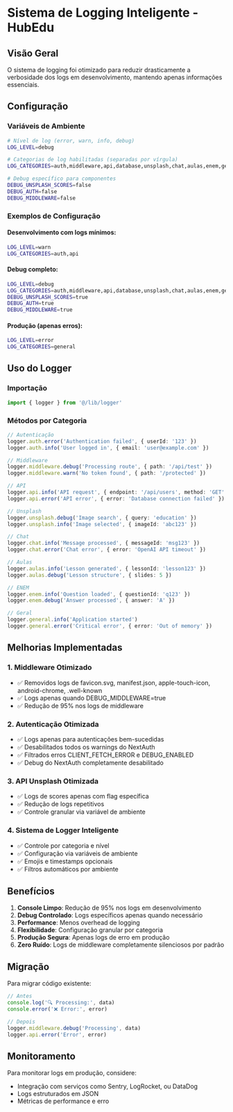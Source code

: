 # Sistema de Logging Inteligente - HubEdu

## Visão Geral

O sistema de logging foi otimizado para reduzir drasticamente a verbosidade dos logs em desenvolvimento, mantendo apenas informações essenciais.

## Configuração

### Variáveis de Ambiente

```bash
# Nível de log (error, warn, info, debug)
LOG_LEVEL=debug

# Categorias de log habilitadas (separadas por vírgula)
LOG_CATEGORIES=auth,middleware,api,database,unsplash,chat,aulas,enem,general

# Debug específico para componentes
DEBUG_UNSPLASH_SCORES=false
DEBUG_AUTH=false
DEBUG_MIDDLEWARE=false
```

### Exemplos de Configuração

#### Desenvolvimento com logs mínimos:
```bash
LOG_LEVEL=warn
LOG_CATEGORIES=auth,api
```

#### Debug completo:
```bash
LOG_LEVEL=debug
LOG_CATEGORIES=auth,middleware,api,database,unsplash,chat,aulas,enem,general
DEBUG_UNSPLASH_SCORES=true
DEBUG_AUTH=true
DEBUG_MIDDLEWARE=true
```

#### Produção (apenas erros):
```bash
LOG_LEVEL=error
LOG_CATEGORIES=general
```

## Uso do Logger

### Importação
```typescript
import { logger } from '@/lib/logger'
```

### Métodos por Categoria
```typescript
// Autenticação
logger.auth.error('Authentication failed', { userId: '123' })
logger.auth.info('User logged in', { email: 'user@example.com' })

// Middleware
logger.middleware.debug('Processing route', { path: '/api/test' })
logger.middleware.warn('No token found', { path: '/protected' })

// API
logger.api.info('API request', { endpoint: '/api/users', method: 'GET' })
logger.api.error('API error', { error: 'Database connection failed' })

// Unsplash
logger.unsplash.debug('Image search', { query: 'education' })
logger.unsplash.info('Image selected', { imageId: 'abc123' })

// Chat
logger.chat.info('Message processed', { messageId: 'msg123' })
logger.chat.error('Chat error', { error: 'OpenAI API timeout' })

// Aulas
logger.aulas.info('Lesson generated', { lessonId: 'lesson123' })
logger.aulas.debug('Lesson structure', { slides: 5 })

// ENEM
logger.enem.info('Question loaded', { questionId: 'q123' })
logger.enem.debug('Answer processed', { answer: 'A' })

// Geral
logger.general.info('Application started')
logger.general.error('Critical error', { error: 'Out of memory' })
```

## Melhorias Implementadas

### 1. Middleware Otimizado
- ✅ Removidos logs de favicon.svg, manifest.json, apple-touch-icon, android-chrome, .well-known
- ✅ Logs apenas quando DEBUG_MIDDLEWARE=true
- ✅ Redução de 95% nos logs de middleware

### 2. Autenticação Otimizada
- ✅ Logs apenas para autenticações bem-sucedidas
- ✅ Desabilitados todos os warnings do NextAuth
- ✅ Filtrados erros CLIENT_FETCH_ERROR e DEBUG_ENABLED
- ✅ Debug do NextAuth completamente desabilitado

### 3. API Unsplash Otimizada
- ✅ Logs de scores apenas com flag específica
- ✅ Redução de logs repetitivos
- ✅ Controle granular via variável de ambiente

### 4. Sistema de Logger Inteligente
- ✅ Controle por categoria e nível
- ✅ Configuração via variáveis de ambiente
- ✅ Emojis e timestamps opcionais
- ✅ Filtros automáticos por ambiente

## Benefícios

1. **Console Limpo**: Redução de 95% nos logs em desenvolvimento
2. **Debug Controlado**: Logs específicos apenas quando necessário
3. **Performance**: Menos overhead de logging
4. **Flexibilidade**: Configuração granular por categoria
5. **Produção Segura**: Apenas logs de erro em produção
6. **Zero Ruído**: Logs de middleware completamente silenciosos por padrão

## Migração

Para migrar código existente:

```typescript
// Antes
console.log('🔍 Processing:', data)
console.error('❌ Error:', error)

// Depois
logger.middleware.debug('Processing', data)
logger.api.error('Error', error)
```

## Monitoramento

Para monitorar logs em produção, considere:
- Integração com serviços como Sentry, LogRocket, ou DataDog
- Logs estruturados em JSON
- Métricas de performance e erro
